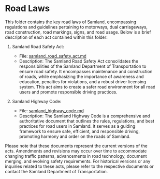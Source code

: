 # Road Laws

This folder contains the key road laws of Samland, encompassing regulations and guidelines pertaining to motorways, dual carriageways, road construction, road markings, signs, and road usage. Below is a brief description of each act contained within this folder:

1. Samland Road Safety Act:
   - File: [samland_road_safety_act.md](./samland_road_safety_act.md)
   - Description: The Samland Road Safety Act consolidates the responsibilities of the Samland Department of Transportation to ensure road safety. It encompasses maintenance and construction of roads, while emphasizing the importance of awareness and education, penalties for violations, and a robust driver licensing system. This act aims to create a safer road environment for all road users and promote responsible driving practices.

2. Samland Highway Code:
   - File: [samland_highway_code.md](./samland_highway_code.md)
   - Description: The Samland Highway Code is a comprehensive and authoritative document that outlines the rules, regulations, and best practices for road users in Samland. It serves as a guiding framework to ensure safe, efficient, and responsible driving, promoting harmony and order on the roads of Samland.

Please note that these documents represent the current versions of the acts. Amendments and revisions may occur over time to accommodate changing traffic patterns, advancements in road technology, document merging, and evolving safety requirements. For historical versions or any inquiries related to these acts, please refer to the respective documents or contact the Samland Department of Transportation.
